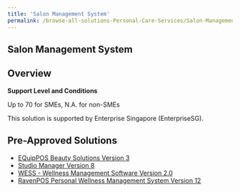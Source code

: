 ```yaml
---
title: 'Salon Management System'
permalink: /browse-all-solutions-Personal-Care-Services/Salon-Management-System
---
```


## Salon Management System
## Overview

**Support Level and Conditions**

Up to 70 for SMEs, N.A. for non-SMEs

This solution is supported by Enterprise Singapore (EnterpriseSG).

## Pre-Approved Solutions

- <a href='/productivity-solutions-grant/solutionrepo/solution2947' target='_blank'>EQuipPOS Beauty Solutions Version 3</a><br>
- <a href='/productivity-solutions-grant/solutionrepo/solution2972' target='_blank'>Studio Manager Version 8</a><br>
- <a href='/productivity-solutions-grant/solutionrepo/solution2989' target='_blank'>WESS - Wellness Management Software Version 2.0</a><br>
- <a href='/productivity-solutions-grant/solutionrepo/solution3039' target='_blank'>RavenPOS Personal Wellness Management System Version 12</a><br>
